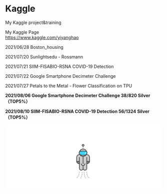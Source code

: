 # Kaggle
My Kaggle project&amp;training

My Kaggle Page  
https://www.kaggle.com/yiyanghao

2021/06/28 Boston_housing  

2021/07/20 Sunlightsedu - Rossmann  

2021/07/21 SIIM-FISABIO-RSNA COVID-19 Detection

2021/07/22 Google Smartphone Decimeter Challenge

2021/07/27 Petals to the Metal - Flower Classification on TPU

**2021/08/06 Google Smartphone Decimeter Challenge 38/820 Silver（TOP5%）**

**2021/08/10 SIIM-FISABIO-RSNA COVID-19 Detection 56/1324 Silver（TOP5%）**

 ![astronaut Made By jianliming2](https://github.com/AozakiHayate/Thesis-/blob/main/astronaut.svg) 
